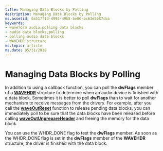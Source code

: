 ```yaml
---
title: Managing Data Blocks by Polling
description: Managing Data Blocks by Polling
ms.assetid: 0a517f1d-4993-49b8-be86-bc63e5687cba
keywords:
- waveform audio,polling data blocks
- audio data blocks,polling
- polling audio data blocks
- WAVEHDR structure
ms.topic: article
ms.date: 05/31/2018
---
```


# Managing Data Blocks by Polling

In addition to using a callback function, you can poll the **dwFlags** member of a [**WAVEHDR**](/windows/win32/api/mmeapi/ns-mmeapi-wavehdr) structure to determine when an audio device is finished with a data block. Sometimes it is better to poll **dwFlags** than to wait for another mechanism to receive messages from the drivers. For example, after you call the [**waveOutReset**](/windows/win32/api/mmeapi/nf-mmeapi-waveoutreset) function to release pending data blocks, you can immediately poll to be sure that the data blocks have been released before calling [**waveOutUnprepareHeader**](/windows/win32/api/mmeapi/nf-mmeapi-waveoutunprepareheader) and freeing the memory for the data block.

You can use the WHDR\_DONE flag to test the **dwFlags** member. As soon as the WHDR\_DONE flag is set in the **dwFlags** member of the **WAVEHDR** structure, the driver is finished with the data block.

 

 